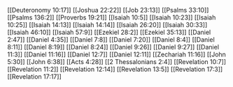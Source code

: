 [[Deuteronomy 10:17]]
[[Joshua 22:22]]
[[Job 23:13]]
[[Psalms 33:10]]
[[Psalms 136:2]]
[[Proverbs 19:21]]
[[Isaiah 10:5]]
[[Isaiah 10:23]]
[[Isaiah 10:25]]
[[Isaiah 14:13]]
[[Isaiah 14:14]]
[[Isaiah 26:20]]
[[Isaiah 30:33]]
[[Isaiah 46:10]]
[[Isaiah 57:9]]
[[Ezekiel 28:2]]
[[Ezekiel 35:13]]
[[Daniel 2:47]]
[[Daniel 4:35]]
[[Daniel 7:8]]
[[Daniel 7:20]]
[[Daniel 8:4]]
[[Daniel 8:11]]
[[Daniel 8:19]]
[[Daniel 8:24]]
[[Daniel 9:26]]
[[Daniel 9:27]]
[[Daniel 11:3]]
[[Daniel 11:16]]
[[Daniel 12:7]]
[[Daniel 12:11]]
[[Zechariah 11:16]]
[[John 5:30]]
[[John 6:38]]
[[Acts 4:28]]
[[2 Thessalonians 2:4]]
[[Revelation 10:7]]
[[Revelation 11:2]]
[[Revelation 12:14]]
[[Revelation 13:5]]
[[Revelation 17:3]]
[[Revelation 17:17]]
